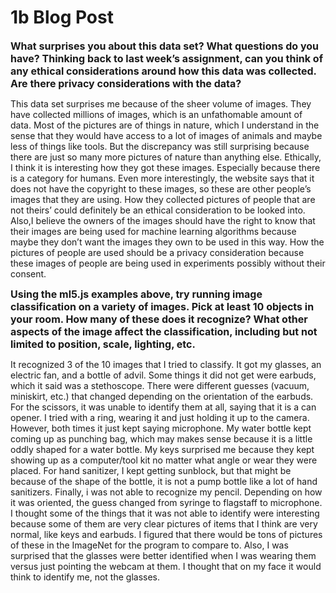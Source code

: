 # 1b Blog Post
<span style= "font-size:16px"> **What surprises you about this data set? What questions do you have? Thinking back to last week’s assignment, can you think of any ethical considerations around how this data was collected. Are there privacy considerations with the data?** </span>

This data set surprises me because of the sheer volume of images. They have collected millions of images, which is an unfathomable amount of data. Most of the pictures are of things in nature, which I understand in the sense that they would have access to a lot of images of animals and maybe less of things like tools. But the discrepancy was still surprising because there are just so many more pictures of nature than anything else. Ethically, I think it is interesting how they got these images. Especially because there is a category for humans. Even more interestingly, the website says that it does not have the copyright to these images, so these are other people’s images that they are using. How they collected pictures of people that are not theirs’ could definitely be an ethical consideration to be looked into. Also,I believe the owners of the images should have the right to know that their images are being used for machine learning algorithms because maybe they don’t want the images they own to be used in this way. How the pictures of people are used should be a privacy consideration because these images of people are being used in experiments possibly without their consent. 

<span style= "font-size:16px"> **Using the ml5.js examples above, try running image classification on a variety of images. Pick at least 10 objects in your room. How many of these does it recognize? What other aspects of the image affect the classification, including but not limited to position, scale, lighting, etc.** </span>

It recognized 3 of the 10 images that I tried to classify. It got my glasses, an electric fan, and a bottle of advil. Some things it did not get were earbuds, which it said was a 
stethoscope. There were different guesses (vacuum, miniskirt, etc.) that changed depending on the orientation of the earbuds. For the scissors, it was unable to identify them at all, 
saying that it is a can opener. I tried with a ring, wearing it and just holding it up to the camera. However, both times it just kept saying microphone. My water bottle kept coming up
as punching bag, which may makes sense because it is a little oddly shaped for a water bottle. My keys surprised me because they kept showing up as a computer/tool kit no matter what 
angle or wear they were placed. For hand sanitizer, I kept getting sunblock, but that might be because of the shape of the bottle, it is not a pump bottle like a lot of hand sanitizers. 
Finally, i was not able to recognize my pencil. Depending on how it was oriented, the guess changed from syringe to flagstaff to microphone. I thought some of the things that it was not
able to identify were interesting because some of them are very clear pictures of items that I think are very normal, like keys and earbuds. I figured that there would be tons of pictures of these in the ImageNet for the program to compare to. Also, I was surprised that the glasses were better identified when I was wearing them versus just pointing the webcam at them. I thought that on my face it would think to identify me, not the glasses. 

